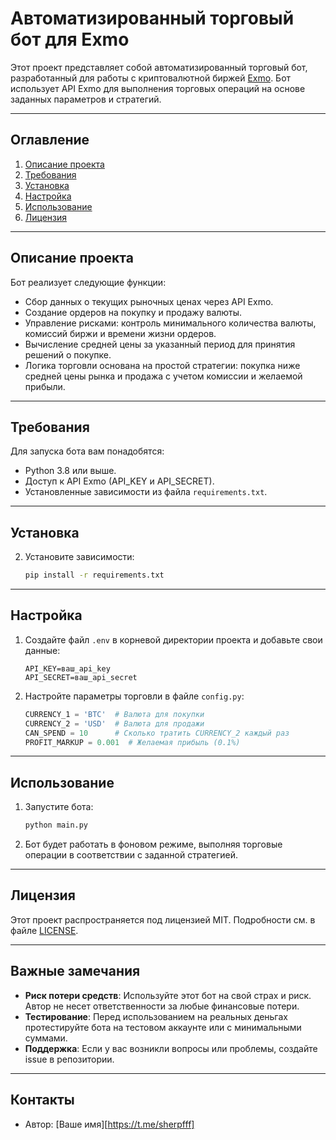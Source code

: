 # Автоматизированный торговый бот для Exmo

Этот проект представляет собой автоматизированный торговый бот, разработанный для работы с криптовалютной биржей [Exmo](https://exmo.com). Бот использует API Exmo для выполнения торговых операций на основе заданных параметров и стратегий.

---

## **Оглавление**
1. [Описание проекта](#описание-проекта)
2. [Требования](#требования)
3. [Установка](#установка)
4. [Настройка](#настройка)
5. [Использование](#использование)
6. [Лицензия](#лицензия)

---

## **Описание проекта**

Бот реализует следующие функции:
- Сбор данных о текущих рыночных ценах через API Exmo.
- Создание ордеров на покупку и продажу валюты.
- Управление рисками: контроль минимального количества валюты, комиссий биржи и времени жизни ордеров.
- Вычисление средней цены за указанный период для принятия решений о покупке.
- Логика торговли основана на простой стратегии: покупка ниже средней цены рынка и продажа с учетом комиссии и желаемой прибыли.

---

## **Требования**

Для запуска бота вам понадобятся:
- Python 3.8 или выше.
- Доступ к API Exmo (API_KEY и API_SECRET).
- Установленные зависимости из файла `requirements.txt`.

---

## **Установка**

2. Установите зависимости:
   ```bash
   pip install -r requirements.txt
   ```

---

## **Настройка**

1. Создайте файл `.env` в корневой директории проекта и добавьте свои данные:
   ```env
   API_KEY=ваш_api_key
   API_SECRET=ваш_api_secret
   ```

2. Настройте параметры торговли в файле `config.py`:
   ```python
   CURRENCY_1 = 'BTC'  # Валюта для покупки
   CURRENCY_2 = 'USD'  # Валюта для продажи
   CAN_SPEND = 10      # Сколько тратить CURRENCY_2 каждый раз
   PROFIT_MARKUP = 0.001  # Желаемая прибыль (0.1%)
   ```

---

## **Использование**

1. Запустите бота:
   ```bash
   python main.py
   ```

2. Бот будет работать в фоновом режиме, выполняя торговые операции в соответствии с заданной стратегией.

---

## **Лицензия**

Этот проект распространяется под лицензией MIT. Подробности см. в файле [LICENSE](LICENSE).

---

## **Важные замечания**

- **Риск потери средств**: Используйте этот бот на свой страх и риск. Автор не несет ответственности за любые финансовые потери.
- **Тестирование**: Перед использованием на реальных деньгах протестируйте бота на тестовом аккаунте или с минимальными суммами.
- **Поддержка**: Если у вас возникли вопросы или проблемы, создайте issue в репозитории.

---

## **Контакты**

- Автор: [Ваше имя][https://t.me/sherpfff]
